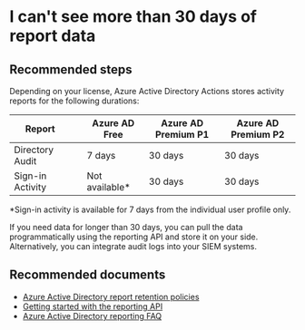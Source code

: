 <properties
    pageTitle="I can't see more than 30 days of report data "
    description="How can I see more than 30 days of report data?"
    service="microsoft.aad"
    resource="Microsoft_AAD_IAM"
    authors="MarkusVi"
    displayOrder="4"
    selfHelpType="resource"
    supportTopicIds=""
    resourceTags="azureadrreports_missingdata_audit,azureadrreports_missingdata_signin"
    productPesIds=""
    cloudEnvironments="public"
	articleId="07b6b188-8986-4d01-87c0-625e6527d083"
	ownershipId="AzureIdentity_User"
/>

# I can't see more than 30 days of report data

## **Recommended steps**

Depending on your license, Azure Active Directory Actions stores activity reports for the following durations:

| Report           | &nbsp; |  Azure AD Free | Azure AD Premium P1 | Azure AD Premium P2 |
| ---              | ----   |  ---           | ---                 | ---                 |
| Directory Audit  | &nbsp; |	7 days	   | 30 days             | 30 days             |
| Sign-in Activity | &nbsp; | Not available\*| 30 days	         | 30 days             |

\*Sign-in activity is available for 7 days from the individual user profile only. 

If you need data for longer than 30 days, you can pull the data programmatically using the reporting API and store it on your side. Alternatively, you can integrate audit logs into your SIEM systems.

## **Recommended documents**

- [Azure Active Directory report retention policies](https://docs.microsoft.com/azure/active-directory/active-directory-reporting-retention)<br>
- [Getting started with the reporting API](https://docs.microsoft.com/azure/active-directory/active-directory-reporting-api-getting-started)<br>
- [Azure Active Directory reporting FAQ](https://docs.microsoft.com/azure/active-directory/active-directory-reporting-faq)